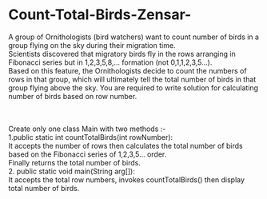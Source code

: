 # Count-Total-Birds-Zensar-
A group of Ornithologists (bird watchers) want to count number of birds in a group flying on the sky during their migration time. <br/>Scientists discovered that migratory birds fly in the rows arranging in Fibonacci series but in 1,2,3,5,8,... formation (not 0,1,1,2,3,5...). <br/>Based on this feature, the Ornithologists decide to count the numbers of rows in that group, which will ultimately tell the total number of birds in that group flying above the sky. You are required to write solution for calculating number of birds based on row number. 

<br/><br/>Create only one class Main with two methods :-  <br/>1.public static int countTotalBirds(int rowNumber): <br/>It accepts the number of rows then calculates the total number of birds based on the Fibonacci series of 1,2,3,5... order. <br/>Finally returns the total number of birds. <br/> 2. public static void main(String arg[]): <br/>It accepts the total row numbers, invokes countTotalBirds() then display total number of birds.
